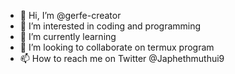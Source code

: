 - 👋 Hi, I’m @gerfe-creator
- 👀 I’m interested in coding and programming
- 🌱 I’m currently learning 
- 💞️ I’m looking to collaborate on termux program
- 📫 How to reach me on Twitter @Japhethmuthui9

<!---
gerfe-creator/gerfe-creator is a ✨ special ✨ repository because its `README.md` (this file) appears on your GitHub profile.
You can click the Preview link to take a look at your changes.
--->
